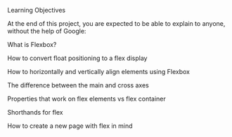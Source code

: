 Learning Objectives

At the end of this project, you are expected to be able to explain to anyone, without the help of Google:

What is Flexbox?

How to convert float positioning to a flex display

How to horizontally and vertically align elements using Flexbox

The difference between the main and cross axes

Properties that work on flex elements vs flex container

Shorthands for flex

How to create a new page with flex in mind